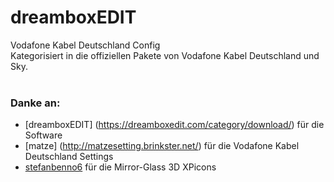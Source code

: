 # dreamboxEDIT
Vodafone Kabel Deutschland Config<br>
Kategorisiert in die offiziellen Pakete von Vodafone Kabel Deutschland und Sky.<br>
<br>
### Danke an:
 * [dreamboxEDIT] (https://dreamboxedit.com/category/download/) für die Software
 * [matze] (http://matzesetting.brinkster.net/) für die Vodafone Kabel Deutschland Settings
 * [stefanbenno6](https://www.vuplus-support.org/wbb4/index.php?user/45265-stefanbenno6/) für die Mirror-Glass 3D XPicons